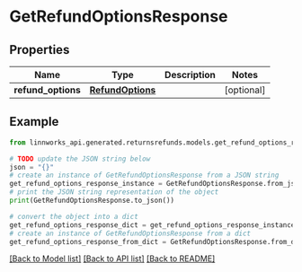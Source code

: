 # GetRefundOptionsResponse


## Properties

Name | Type | Description | Notes
------------ | ------------- | ------------- | -------------
**refund_options** | [**RefundOptions**](RefundOptions.md) |  | [optional] 

## Example

```python
from linnworks_api.generated.returnsrefunds.models.get_refund_options_response import GetRefundOptionsResponse

# TODO update the JSON string below
json = "{}"
# create an instance of GetRefundOptionsResponse from a JSON string
get_refund_options_response_instance = GetRefundOptionsResponse.from_json(json)
# print the JSON string representation of the object
print(GetRefundOptionsResponse.to_json())

# convert the object into a dict
get_refund_options_response_dict = get_refund_options_response_instance.to_dict()
# create an instance of GetRefundOptionsResponse from a dict
get_refund_options_response_from_dict = GetRefundOptionsResponse.from_dict(get_refund_options_response_dict)
```
[[Back to Model list]](../README.md#documentation-for-models) [[Back to API list]](../README.md#documentation-for-api-endpoints) [[Back to README]](../README.md)


